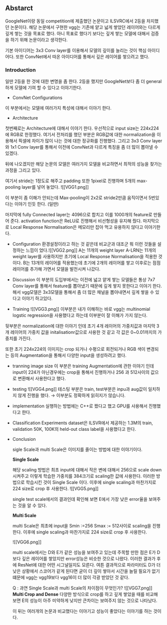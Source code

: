 ## Abstarct
    
GoogleNet이랑 동일 competition에 제출했던 논문이고 ILSVRC에서 2등을 차지했던 논문이다. 해당 논문에서 구현한 vgg는 기존에 얕고 넓게 쌓았던 레이어와는 다르게 깊게 쌓는 것을 목표로 했다. 아니 목표로 했다기 보다는 깊게 쌓는 모델에 대해서 검증을 하기 위해 논문이라고 생각한다.

기본 아이디어는 3x3 Conv layer를 이용해서 모델의 깊이를 늘리는 것이 핵심 아이디어다. 또한 ConvNet에서 따온 아이디어를 통해서 깊은 레이어를 쌓으려고 했다.

### Introduction

일딴 2등을 한 것에 대한 변명을 좀 한다. 2등을 했지만 GoogleNet보다 좀 더 general하게 모델에 기여 할 수 있다고 이야기한다.
- ConvNet Configurations

이 부분에서는 모델에 여러가지 특성에 대해서 이야기 한다. 
* Architecture

첫번째로는 Architecture에 대해서 이야기 한다. 우선적으로 input size는 224x224에 RGB로 한정했다. 여기서 전처리를 했던 부분은 RGB값에 대한 normalization을 이용해서 픽셀에 차이가 많이 나는 것에 대한 정규화를 진행했다. 그리고 3x3 Conv layer와 1x1 Conv layer를 통해서 이전에 ConvNet과 다르게 특징을 좀 더 많이 뽑아낼 수 있겠다.

뒤에 나오겠지만 해당 논문의 모델은 여러가지 모델을 비교하면서 최적의 성능을 찾가는 과정을 그리고 있다. 
    
여기서 stride는 1정도로 해주고 padding 또한 1pixel로 진행하며 5개의 max-pooling layer를 넣어 놓았다.
    ![[VGG1.png]]
    
이 부분이 좀 이해가 안되는데 Max-pooling이 2x2로 stride2만큼 움직이면서 5번있다는 이야기 인듯 한다. (일딴)

마지막에 fully Connected layer는 4096으로 합치고 이를 1000개의 feature로 만들어 준다. activation function은 ReLU로 진행해서 비선형성을 유지해 줬다. 마지막으로 Local Response Normalisation은 메모리만 잡아 먹고 유용하지 않다고 이야기한다.

- Configuration
환경설정이라고 하는 것 같은데 비교군과 대조군 뭐 이런 것들을 설정하는 느낌이 었다.![[VGG2.png]]
A는 11개의 weight layer
A-LRN는 11개의 weight layer를 사용하지만 초기에 Local Response Normalisation을 적용한 것이다.
B는 13개의 레이어를 적용했는데 초기에 2개의 레이어를 쌓고 이후로는 점점 레이어를 추가해 가면서 모델을 발전시켜 나갔다.

*  Discussion
이 부분의 도입부에서는 이전에 넓고 얕게 쌓는 모델들은 통상 7x7 Conv layer를 통해서 feature를 뽑아냈기 때문에 깊게 쌓지 못한다고 이야기 한다. 해서 vgg모델은 3x3모델을 통해서 좀 더 많은 채널을 뽑아내면서 깊게 쌓을 수 있다고 이야기 하고있다.

- Training
![[VGG3.png]]
이부분은 내가 이해하는 바로 vgg는 multinomial logstic regression을 사용했다고 하는데 이부분이 잘 이해가 가지 않는다.

뒷부분은 normalization에 대한 이야기 인데 초기 4개 레이어의 가중치값과 마지막 3개 레이어의 가중치 값을 initalisationr값으로 사용한 것 같고 각 값은 0~0.01까지의 가중치를 가진다.

또한 초기 224x224의 이미지는 crop 되거나 수평으로 회전되거나 RGB 색이 변경되는 등의 Augmentation을 통해서 다양한 input을 생성하려고 했다.

- tranning image size
    이 부분은 training Augmentation에 관한 이야기 인데 input이 224가 아닌경우에는 crop을 통해서 진행하거나 256 과 512사이의 값으로 변환해서 사용한다고 했다.
- testing
![[VGG4.png]]
테스팅 부분은 train, test부분은 inpu과 aug값이 일치하지 않게 진행을 했다. → 이부분도 정확하게 읽히지가 않습니다.

- implementation
	실행하는 방법에는 C++로 짰다고 했고 GPU를 사용해서 진행했다고 한다.

- Classification Experiments
    dataset은 ILSVR에서 제공하는 1.3M의 train, validation 50K, 100K의 held-out class label을 사용했다고 한다.
- Conclusion
    
    sigle Scale과 multi Scale은 이미지를 줄이는 방법에 대한 이야기이다.
    
    **Single Scale**
    
    해당 scaling 방법은 최초 input에 대해서 작은 변에 대해서 256으로 scale down시켜주고 이렇게 학습한 가중치를 384크기로 scaling한 값에 사용한다. 이러한 방법으로 학습시킨 것이 Single Scale 이다. 이후에 single scaling과 마찬가지로 224 size로 crop 후 사용한다.
    ![[VGG5.png]]
    
    single test scale에서의 결과인데 확인해 보면 E에서 가장 낮은 error율을 보여주는 것을 알 수 있다.
    
    **Multi Scale**
    
    multi Scale은 최초에 input을 Smin :=256 Smax := 512사이로 scaling을 진행한다. 이후에 single scaling과 마찬가지로 224 size로 crop 후 사용한다.
    
    ![[VGG6.png]]
    
    multi scale에서는 D와 E가 같은 성능을 보여주고 있는데 주목할 만한 점은 E가 D보다 깊은 레이어를 쌓았지만 error성능은 비슷한 것으로 나왔다. 이러한 결과가 후에 ResNet에 대한 어떤 시그널일지도 모른다. 여튼 결과적으로 파라미터도 D가 더 낮은 상황에서 스코어가 같게 된다면 굳이 더 깊이 쌓아서 시간을 늘릴 필요가 없기 떄문에 vgg는 vgg19보다 vgg16이 더 많이 각광 받았던 것 같다.
    
    Q : 과연 Single Scale과 multi Scale의 차이점이 무엇인가?
    ![[VGG7.png]]
    **Multi Crop and Dense**
    다양한 방식으로 crop를 하고 깊게 쌓았을 때를 비교해 보면 E의 성능이 아주 미약하게 낮지만 큰차이는 보여주지 않는 것으로 나타났다.
    
    이 뒤는 여러개의 논문과 비교했다는 이야기고 성능이 좋았다는 이야기를 하는 것이다.